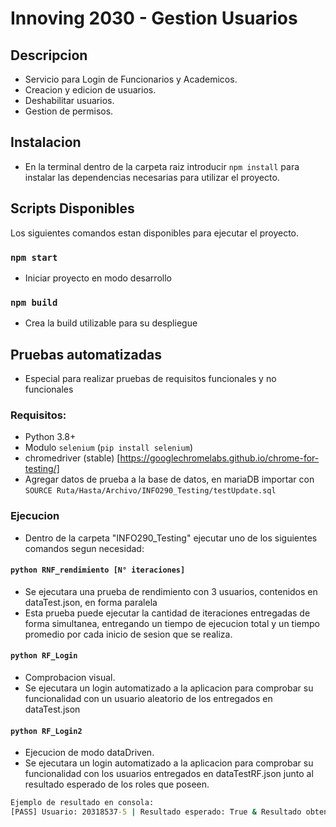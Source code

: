 # Innoving 2030 - Gestion Usuarios

## Descripcion
* Servicio para Login de Funcionarios y Academicos.
* Creacion y edicion de usuarios.
* Deshabilitar usuarios.
* Gestion de permisos.

## Instalacion
* En la terminal dentro de la carpeta raiz introducir ```npm install``` para instalar las dependencias necesarias para utilizar el proyecto.

## Scripts Disponibles

Los siguientes comandos estan disponibles para ejecutar el proyecto.

### `npm start`
- Iniciar proyecto en modo desarrollo

### `npm build`
- Crea la build utilizable para su despliegue

## Pruebas automatizadas
* Especial para realizar pruebas de requisitos funcionales y no funcionales
### Requisitos:
- Python 3.8+
- Modulo `selenium` (`pip install selenium`)
- chromedriver (stable) [https://googlechromelabs.github.io/chrome-for-testing/]
- Agregar datos de prueba a la base de datos, en mariaDB importar con `SOURCE Ruta/Hasta/Archivo/INFO290_Testing/testUpdate.sql`

### Ejecucion

- Dentro de la carpeta "INFO290_Testing" ejecutar uno de los siguientes comandos segun necesidad:

#### `python RNF_rendimiento [N° iteraciones]`
- Se ejecutara una prueba de rendimiento con 3 usuarios, contenidos en dataTest.json, en forma paralela
- Esta prueba puede ejecutar la cantidad de iteraciones entregadas de forma simultanea, entregando un tiempo de ejecucion total y un tiempo promedio por cada inicio de sesion que se realiza.

#### `python RF_Login`
- Comprobacion visual.
- Se ejecutara un login automatizado a la aplicacion para comprobar su funcionalidad con un usuario aleatorio de los entregados en dataTest.json

#### `python RF_Login2`
- Ejecucion de modo dataDriven.
- Se ejecutara un login automatizado a la aplicacion para comprobar su funcionalidad con los usuarios entregados en dataTestRF.json junto al resultado esperado de los roles que poseen.

```cmd
Ejemplo de resultado en consola: 
[PASS] Usuario: 20318537-5 | Resultado esperado: True & Resultado obtenido: True
```

